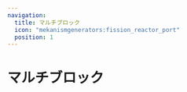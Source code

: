```yaml
---
navigation:
  title: マルチブロック
  icon: "mekanismgenerators:fission_reactor_port"
  position: 1
---
```


# マルチブロック

<SubPages />